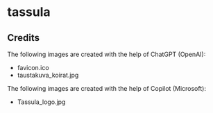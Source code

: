 # tassula

## Credits

The following images are created with the help of ChatGPT (OpenAI):

- favicon.ico
- taustakuva_koirat.jpg

The following images are created with the help of Copilot (Microsoft):

- Tassula_logo.jpg
